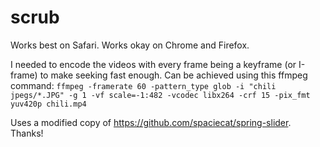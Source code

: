 # scrub

Works best on Safari. Works okay on Chrome and Firefox.

I needed to encode the videos with every frame being a keyframe (or I-frame) to make seeking fast enough. Can be achieved using this ffmpeg command:
`ffmpeg -framerate 60 -pattern_type glob -i "chili jpegs/*.JPG" -g 1 -vf scale=-1:482 -vcodec libx264 -crf 15 -pix_fmt yuv420p chili.mp4`

Uses a modified copy of <https://github.com/spaciecat/spring-slider>. Thanks!
